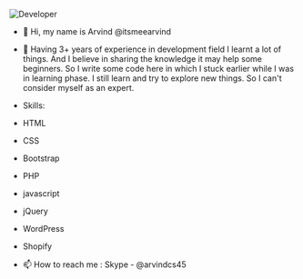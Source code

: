 ![Developer](https://user-images.githubusercontent.com/64454714/145720906-ef07963b-b3c6-4c7f-a586-a0a63f7e8150.jpg)

- 👋 Hi, my name is Arvind @itsmeearvind
- 👀 Having 3+ years of experience in development field I learnt a lot of things. And I believe in sharing the knowledge it may help some beginners. So I write some code here in which I stuck earlier while I was in learning phase. I still learn and try to explore new things. So I can't consider myself as an expert. 

- Skills: 
- HTML
- CSS
- Bootstrap
- PHP
- javascript
- jQuery
- WordPress
- Shopify

- 📫 How to reach me : Skype - @arvindcs45
<!---
itsmeearvind/itsmeearvind is a ✨ special ✨ repository because its `README.md` (this file) appears on your GitHub profile.
You can click the Preview link to take a look at your changes.
--->
